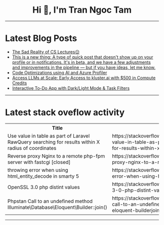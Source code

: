 <h1 align="center">Hi 👋, I'm Tran Ngoc Tam</h1>

---

# Latest Blog Posts 
<!-- BLOG-POST-LIST:START -->
- [The Sad Reality of CS Lectures😔](https://dev.to/ezekiel_77/the-sad-reality-of-cs-lectures-465e)
- [This is a new thing: A type of quick post that doesn&#39;t show up on your profile or in notifications. It&#39;s in beta, and we have a few adjustments and improvements in the pipeline — but if you have ideas, let me know.](https://dev.to/ben/this-is-a-new-thing-a-type-of-quick-post-that-doesnt-show-up-on-your-profile-or-in-notifications-its-in-beta-and-we-have-a-few-adjustments-and-improvements-in-the-pipeline-but-if-you-have-ideas-let-me-know-3e6a)
- [Code Optimizations using AI and Azure Profiler](https://dev.to/antoinega/code-optimizations-using-ai-and-azure-profiler-1mg2)
- [Access LLMs at Scale: Early Access to kluster.ai with $500 in Compute Credits](https://dev.to/anjin_stewartfunai_26ebd/access-llms-at-scale-early-access-to-klusterai-with-500-in-compute-credits-4466)
- [Interactive To-Do App with Dark/Light Mode &amp; Task Filters](https://dev.to/imrankhan17/interactive-to-do-app-with-darklight-mode-task-filters-3l95)
<!-- BLOG-POST-LIST:END -->

---

# Latest stack oveflow activity
<table>
  <tr><th>Title</th><th>Link</th></tr>
  <!-- STACKOVERFLOW:START --><tr><td>Use value in table as part of Laravel RawQuery searching for results within X radius of coordinates</td><td>https://stackoverflow.com/questions/79182514/use-value-in-table-as-part-of-laravel-rawquery-searching-for-results-within-x-ra</td></tr><tr><td>Reverse proxy Nginx to a remote php-fpm server with fastcgi [closed]</td><td>https://stackoverflow.com/questions/79182307/reverse-proxy-nginx-to-a-remote-php-fpm-server-with-fastcgi</td></tr><tr><td>throwing error when using html_entity_decode in smarty 5</td><td>https://stackoverflow.com/questions/79182294/throwing-error-when-using-html-entity-decode-in-smarty-5</td></tr><tr><td>OpenSSL 3.0 php distint values</td><td>https://stackoverflow.com/questions/79182181/openssl-3-0-php-distint-values</td></tr><tr><td>Phpstan Call to an undefined method Illuminate\Database\Eloquent\Builder::join&lpar;&rpar;</td><td>https://stackoverflow.com/questions/79182065/phpstan-call-to-an-undefined-method-illuminate-database-eloquent-builderjoin</td></tr><!-- STACKOVERFLOW:END -->
</table>

---


